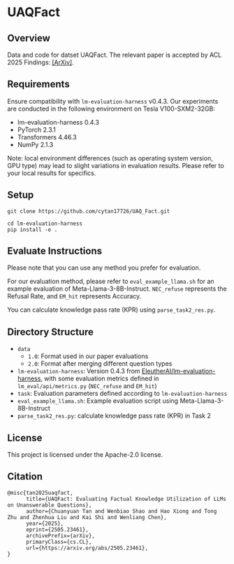 # UAQFact


## Overview

Data and code for datset UAQFact. The relevant paper is accepted by ACL 2025 Findings: [[ArXiv]](https://arxiv.org/pdf/2505.23461).


## Requirements

Ensure compatibility with `lm-evaluation-harness` v0.4.3. Our experiments are conducted in the following environment on Tesla V100-SXM2-32GB:
- lm-evaluation-harness 0.4.3
- PyTorch 2.3.1
- Transformers 4.46.3
- NumPy 2.1.3

Note: local environment differences (such as operating system version, GPU type) may lead to slight variations in evaluation results. Please refer to your local results for specifics.


## Setup

```
git clone https://github.com/cytan17726/UAQ_Fact.git

cd lm-evaluation-harness
pip install -e .
```


## Evaluate Instructions

Please note that you can use any method you prefer for evaluation.

For our evaluation method, please refer to `eval_example_llama.sh` for an example evaluation of Meta-Llama-3-8B-Instruct. `NEC_refuse` represents the Refusal Rate, and `EM_hit` represents Accuracy.

You can calculate knowledge pass rate (KPR) using `parse_task2_res.py`.


## Directory Structure
- `data`
  - `1.0`: Format used in our paper evaluations
  - `2.0`: Format after merging different question types
- `lm-evaluation-harness`: Version 0.4.3 from [EleutherAI/lm-evaluation-harness](https://github.com/EleutherAI/lm-evaluation-harness), with some evaluation metrics defined in `lm_eval/api/metrics.py` (`NEC_refuse` and `EM_hit`)
- `task`: Evaluation parameters defined according to `lm-evaluation-harness`
- `eval_example_llama.sh`: Example evaluation script using Meta-Llama-3-8B-Instruct
- `parse_task2_res.py`: calculate knowledge pass rate (KPR) in Task 2


## License

This project is licensed under the Apache-2.0 license.


## Citation
```
@misc{tan2025uaqfact,
      title={UAQFact: Evaluating Factual Knowledge Utilization of LLMs on Unanswerable Questions}, 
      author={Chuanyuan Tan and Wenbiao Shao and Hao Xiong and Tong Zhu and Zhenhua Liu and Kai Shi and Wenliang Chen},
      year={2025},
      eprint={2505.23461},
      archivePrefix={arXiv},
      primaryClass={cs.CL},
      url={https://arxiv.org/abs/2505.23461}, 
}
```